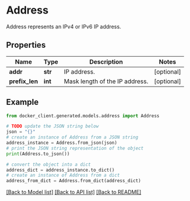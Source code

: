 # Address

Address represents an IPv4 or IPv6 IP address.

## Properties

Name | Type | Description | Notes
------------ | ------------- | ------------- | -------------
**addr** | **str** | IP address. | [optional] 
**prefix_len** | **int** | Mask length of the IP address. | [optional] 

## Example

```python
from docker_client.generated.models.address import Address

# TODO update the JSON string below
json = "{}"
# create an instance of Address from a JSON string
address_instance = Address.from_json(json)
# print the JSON string representation of the object
print(Address.to_json())

# convert the object into a dict
address_dict = address_instance.to_dict()
# create an instance of Address from a dict
address_from_dict = Address.from_dict(address_dict)
```
[[Back to Model list]](../README.md#documentation-for-models) [[Back to API list]](../README.md#documentation-for-api-endpoints) [[Back to README]](../README.md)


